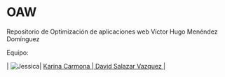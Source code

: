 # OAW
Repositorio de Optimización de aplicaciones web Víctor Hugo Menéndez Domínguez

Equipo: 

| ![Jessica](https://github.com/DavidFiyero97/OAW/tree/main/imagenes/jessica.jpg)| <a href="https://github.com/karina-carmonaa"> Karina Carmona </a> |<a href="https://github.com/DavidFiyero97"> David Salazar Vazquez </a>  |
